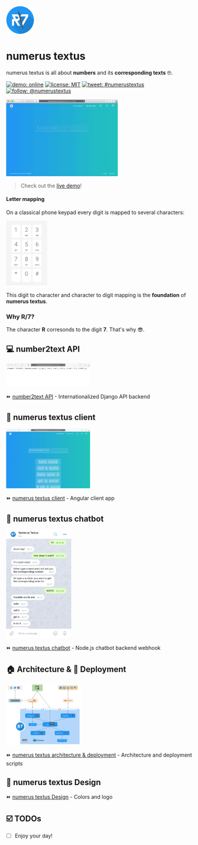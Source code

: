 <img src="./images/readme/numerus-textus-Logo.png" width="15%" style="max-width:100%;" alt="numerus textus logo">

# numerus textus
numerus textus is all about **numbers** and its **corresponding texts** 🤓.

<a href="https://www.numerus-textus.com" target="_blank"><img src="https://img.shields.io/badge/demo-online-2196F3.svg" alt="demo: online"></a>
[![license: MIT](https://img.shields.io/badge/license-MIT-brightgreen.svg)](./LICENSE.md)
[![tweet: #numerustextus](https://img.shields.io/badge/tweet-%23numerustextus-1DA1F2.svg)](https://twitter.com/intent/tweet?button_hashtag=numerustextus)
[![follow: @numerustextus](https://img.shields.io/badge/follow-%40numerustextus-1DA1F2.svg)](https://twitter.com/numerustextus)

<img src="./images/readme/text2number_hello_world.gif" width="60%" style="max-width:100%;" alt="text2number hello world example">

> Check out the <a href="https://www.numerus-textus.com" target="_blank">live demo</a>!

#### Letter mapping

On a classical phone keypad every digit is mapped to several characters:

<img src="./images/readme/keypad.jpg" width="22%" style="max-width:100%;" alt="keypad">

This digit to character and character to digit mapping is the **foundation** of **numerus textus**.


### Why R/7?
The character **R** corresonds to the digit **7**. That's why :sunglasses:.



## :computer: number2text API

<img src="./api/images/readme/api_screenshot.jpg" width="45%" style="max-width:100%;" alt="number2text API screenshot">

:fast_forward: [number2text API](./api) - Internationalized Django API backend



## :iphone: numerus textus client

<img src="./webapp/images/readme/number2text_screenshot.jpg" width="45%" style="max-width:100%;" alt="number2text screenshot">

:fast_forward: [numerus textus client](./webapp) - Angular client app



## :speech_balloon: numerus textus chatbot

<img src="./chatbot/images/readme/chatbot_telegram_screenshot.jpg" width="35%" style="max-width:100%;" alt="numerus textus chatbot screenshot">

:fast_forward: [numerus textus chatbot](./chatbot) - Node.js chatbot backend webhook



## :house: Architecture & :rocket: Deployment

<img src="./deployment/images/readme/numerus-textus-architecture.jpg" width="40%" style="max-width:100%;" alt="numerus textus architecture">

:fast_forward: [numerus textus architecture & deployment](./deployment) - Architecture and deployment scripts



## :balloon: numerus textus Design

:fast_forward: [numerus textus Design](./Design) - Colors and logo



## :ballot_box_with_check:️ TODOs
- [ ] Enjoy your day!